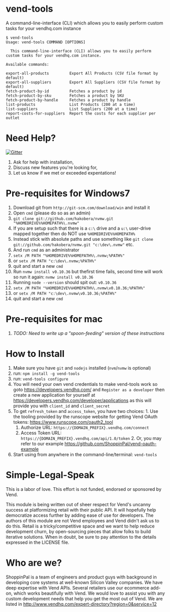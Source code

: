# vend-tools

A command-line-interface (CLI) which allows you to easily perform custom tasks for your vendhq.com instance

```
$ vend-tools 
Usage: vend-tools COMMAND [OPTIONS]

  This command-line-interface (CLI) allows you to easily perform custom tasks for your vendhq.com instance.

Available commands:

export-all-products         Export All Products (CSV file format by default)
export-all-suppliers        Export All Suppliers (CSV file format by default)
fetch-product-by-id         Fetches a product by id
fetch-product-by-sku        Fetches a product by SKU
fetch-product-by-handle     Fetches a product by handle
list-products               List Products (200 at a time)
list-suppliers              List Suppliers (200 at a time)
report-costs-for-suppliers  Report the costs for each supplier per outlet
```

# Need Help?

[![Gitter](https://badges.gitter.im/Join%20Chat.svg)](https://gitter.im/ShoppinPal/vend-tools?utm_source=badge&utm_medium=badge&utm_campaign=pr-badge&utm_content=badge)

1. Ask for help with installation,
2. Discuss new features you're looking for,
3. Let us know if we met or exceeded expentations!

Pre-requisites for Windows7
===========================
1. Download git from `http://git-scm.com/download/win` and install it
2. Open `cmd` (please do so as an admin)
3. `git clone git://github.com/hakobera/nvmw.git "%HOMEDRIVE%%HOMEPATH%\.nvmw"`
  1. If you are setup such that there is a `c:\` drive and a `u:\` user-drive mapped together then do NOT use `%HOMEDRIVE%%HOMEPATH%`
  2. Instead stick with absolute paths and use something like `git clone git://github.com/hakobera/nvmw.git "c:\dev\.nvmw"` etc.
  3. And run `cmd` as an administrator
4. `setx /M PATH "%HOMEDRIVE%%HOMEPATH%\.nvmw;%PATH%"`
  1. or `setx /M PATH "c:\dev\.nvmw;%PATH%"`
5. quit and start a new `cmd`
6. Run `nvmw install v0.10.36` but thefirst time fails, second time will work so run it again: `nvmw install v0.10.36`
7. Running `node --version` should spit out: `v0.10.36`
8. `setx /M PATH "%HOMEDRIVE%%HOMEPATH%\.nvmw\v0.10.36;%PATH%"`
  1. or `setx /M PATH "c:\dev\.nvmw\v0.10.36;%PATH%"`
9. quit and start a new `cmd`

Pre-requisites for mac
======================
1. *TODO: Need to write up a "spoon-feeding" version of these instructions*

How to Install
==============
1. Make sure you have `git` and `nodejs` installed (`nvm`/`nvmw` is optional)
2. run: `npm install -g vend-tools`
3. run: `vend-tools configure`
  1. You will need your own vend credentials to make vend-tools work so goto https://developers.vendhq.com/ and `Register as a developer` then create a new application for yourself at https://developers.vendhq.com/developer/applications as this will provide you with `client_id` and `client_secret`
  2. To get `refresh_token` and `access_token`, you have two choices:
    1. Use the tooling provided by the runscope website for getting Vend OAuth tokens: https://www.runscope.com/oauth2_tool
      1. Authorize URL: `https://{DOMAIN_PREFIX}.vendhq.com/connect`      
      2. Access Token URL: `https://{DOMAIN_PREFIX}.vendhq.com/api/1.0/token`
    2. Or, you may refer to our example https://github.com/ShoppinPal/vend-oauth-example
4. Start using from anywhere in the command-line/terminal: `vend-tools`

Simple-Legal-Speak
==================

This is a labor of love. This effort is not funded, endorsed or sponsored by Vend.

This module is being written out of sheer respect for Vend's uncanny success at platformizing retail with their public API. It will hopefully help democratize access further by adding ease of use for developers. The authors of this module are not Vend employees and Vend didn't ask us to do this. Retail is a tricky/competitive space and we want to help reduce development churn, by open-sourcing pieces that allow folks to build iterative solutions. When in doubt, be sure to pay attention to the details expressed in the LICENSE file.

Who are we?
===========

ShoppinPal is a team of engineers and product guys with background in developing core systems at well-known Silicon Valley companies. We have deep expertise with Vend APIs. Several retailers use our ecommerce add-on, which works beautifully with Vend. We would love to assist you with any custom development needs that help you get the most out of Vend. We are listed in http://www.vendhq.com/expert-directory?region=0&service=12
